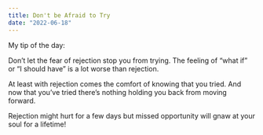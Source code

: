 ```yaml
---
title: Don't be Afraid to Try
date: "2022-06-18"
---
```


My tip of the day:

Don’t let the fear of rejection stop you from trying. The feeling of “what if” or “I should have” is a lot worse than rejection. 

At least with rejection comes the comfort of knowing that you tried. And now that you’ve tried there’s nothing holding you back from moving forward. 

Rejection might hurt for a few days but missed opportunity will gnaw at your soul for a lifetime! 
